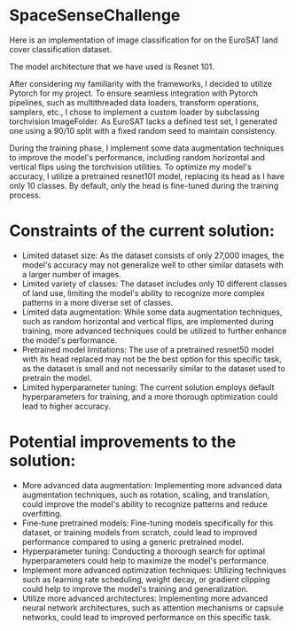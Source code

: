 # SpaceSenseChallenge

Here is an implementation of image classification for on the EuroSAT land cover classification dataset. 

The model architecture that we have used is Resnet 101.

After considering my familiarity with the frameworks, I decided to utilize Pytorch for my project. To ensure seamless integration with Pytorch pipelines, such as multithreaded data loaders, transform operations, samplers, etc., I chose to implement a custom loader by subclassing torchvision ImageFolder. As EuroSAT lacks a defined test set, I generated one using a 90/10 split with a fixed random seed to maintain consistency. 

During the training phase, I implement some data augmentation techniques to improve the model's performance, including random horizontal and vertical flips using the torchvision utilities. To optimize my model's accuracy, I utilize a pretrained resnet101 model, replacing its head as I have only 10 classes. By default, only the head is fine-tuned during the training process. 

# Constraints of the current solution:

- Limited dataset size: As the dataset consists of only 27,000 images, the model's accuracy may not generalize well to other similar datasets with a larger number of images.
- Limited variety of classes: The dataset includes only 10 different classes of land use, limiting the model's ability to recognize more complex patterns in a more diverse set of classes.
- Limited data augmentation: While some data augmentation techniques, such as random horizontal and vertical flips, are implemented during training, more advanced techniques could be utilized to further enhance the model's performance.
- Pretrained model limitations: The use of a pretrained resnet50 model with its head replaced may not be the best option for this specific task, as the dataset is small and not necessarily similar to the dataset used to pretrain the model.
- Limited hyperparameter tuning: The current solution employs default hyperparameters for training, and a more thorough optimization could lead to higher accuracy.
# Potential improvements to the solution:

- More advanced data augmentation: Implementing more advanced data augmentation techniques, such as rotation, scaling, and translation, could improve the model's ability to recognize patterns and reduce overfitting.
- Fine-tune pretrained models: Fine-tuning models specifically for this dataset, or training models from scratch, could lead to improved performance compared to using a generic pretrained model.
- Hyperparameter tuning: Conducting a thorough search for optimal hyperparameters could help to maximize the model's performance.
- Implement more advanced optimization techniques: Utilizing techniques such as learning rate scheduling, weight decay, or gradient clipping could help to improve the model's training and generalization.
- Utilize more advanced architectures: Implementing more advanced neural network architectures, such as attention mechanisms or capsule networks, could lead to improved performance on this specific task.
